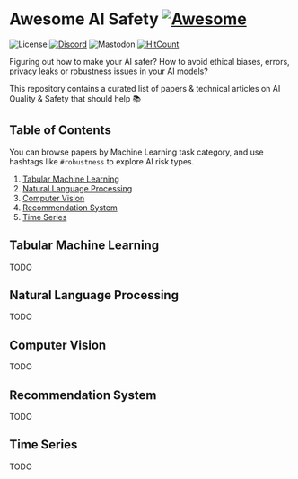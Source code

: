 # Awesome AI Safety [![Awesome](https://cdn.rawgit.com/sindresorhus/awesome/d7305f38d29fed78fa85652e3a63e154dd8e8829/media/badge.svg)](https://github.com/sindresorhus/awesome)

![License](https://img.shields.io/github/license/Giskard-AI/awesome-ai-safety?color=blue)
[![Discord](https://img.shields.io/discord/939190303397666868?label=Discord)](https://gisk.ar/discord)
![Mastodon](https://img.shields.io/mastodon/follow/109377499153541532?domain=https%3A%2F%2Ffosstodon.org&style=social)
[![HitCount](https://hits.dwyl.com/Giskard-AI/awesome-ai-safety.svg?style=flat)](http://hits.dwyl.com/Giskard-AI/awesome-ai-safety)

Figuring out how to make your AI safer? How to avoid ethical biases, errors, privacy leaks or robustness issues in your AI models? 

This repository contains a curated list of papers & technical articles on AI Quality & Safety that should help 📚

## Table of Contents

You can browse papers by Machine Learning task category, and use hashtags like `#robustness` to explore AI risk types.

1. [Tabular Machine Learning](#tabular-machine-learning)
2. [Natural Language Processing](#natural-language-processing)
3. [Computer Vision](#computer-vision)
4. [Recommendation System](#recommendation-system)
5. [Time Series](#time-series)

## Tabular Machine Learning

TODO

## Natural Language Processing

TODO

## Computer Vision

TODO

## Recommendation System

TODO

## Time Series

TODO

